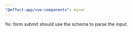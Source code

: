 ```yaml
---
"@effect-app/vue-components": minor
---
```


fix: form submit should use the schema to parse the input.
